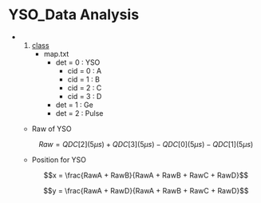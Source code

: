 # YSO_Data Analysis

  - 1. [class](./class)
        - map.txt
          - det = 0 : YSO
            - cid = 0 : A
            - cid = 1 : B
            - cid = 2 : C
            - cid = 3 : D
          - det = 1 : Ge
          - det = 2 : Pulse
          
     - Raw of YSO

        $$Raw = QDC[2] (5 \mu s) + QDC[3] (5 \mu s) - QDC[0](5 \mu s) - QDC[1] (5\mu s)$$

     - Position for YSO
       
       $$x = \frac{RawA + RawB}{RawA + RawB + RawC + RawD}$$

       $$y = \frac{RawA + RawD}{RawA + RawB + RawC + RawD}$$
